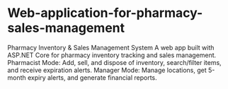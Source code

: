 # Web-application-for-pharmacy-sales-management
Pharmacy Inventory &amp; Sales Management System  A web app built with ASP.NET Core for pharmacy inventory tracking and sales management.  Pharmacist Mode: Add, sell, and dispose of inventory, search/filter items, and receive expiration alerts.  Manager Mode: Manage locations, get 5-month expiry alerts, and generate financial reports.
